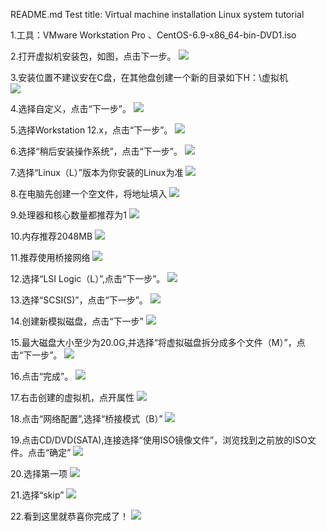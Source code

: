README.md
Test
title: Virtual machine installation Linux system tutorial 


1.工具：VMware Workstation Pro 、CentOS-6.9-x86_64-bin-DVD1.iso

2.打开虚拟机安装包，如图，点击下一步。
![](./image/1.png)


3.安装位置不建议安在C盘，在其他盘创建一个新的目录如下H：\虚拟机\
![](./image/2.png)

4.选择自定义，点击“下一步”。
![](./image/4.png)

5.选择Workstation 12.x，点击“下一步”。
![](./image/5.png)

6.选择“稍后安装操作系统”，点击“下一步”。
![](./image/6.png)

7.选择“Linux（L）”版本为你安装的Linux为准
![](./image/7.png)

8.在电脑先创建一个空文件，将地址填入
![](./image/8.png)

9.处理器和核心数量都推荐为1
![](./image/9.png)

10.内存推荐2048MB
![](./image/10.png)

11.推荐使用桥接网络
![](./image/11.png)

12.选择“LSI Logic（L）”,点击“下一步”。
![](./image/12.png)

13.选择“SCSI(S)”，点击“下一步”。 
![](./image/13.png)

14.创建新模拟磁盘，点击“下一步”
![](./image/14.png)

15.最大磁盘大小至少为20.0G,并选择“将虚拟磁盘拆分成多个文件（M）”，点击“下一步”。
![](./image/15.png)

16.点击“完成”。
![](./image/16.png)

17.右击创建的虚拟机，点开属性
![](./image/17.png)

18.点击“网络配置”,选择“桥接模式（B）”
![](./image/18.png)

19.点击CD/DVD(SATA),连接选择“使用ISO镜像文件”，浏览找到之前放的ISO文件。点击“确定”
![](./image/19.png)

20.选择第一项
![](./image/21.png)

21.选择“skip”
![](./image/65.png)

22.看到这里就恭喜你完成了！
![](./image/66.png)
